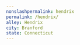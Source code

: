 ```yaml
---
﻿nonslashpermalink: hendrix
permalink: /hendrix/
alley: Hendrix
city: Branford
state: Connecticut
---
```

